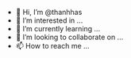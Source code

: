 - 👋 Hi, I’m @thanhhas
- 👀 I’m interested in ...
- 🌱 I’m currently learning ...
- 💞️ I’m looking to collaborate on ...
- 📫 How to reach me ...

<!---
thanhhas/thanhhas is a ✨ special ✨ repository because its `README.md` (this file) appears on your GitHub profile.
You can click the Preview link to take a look at your changes.
--->
